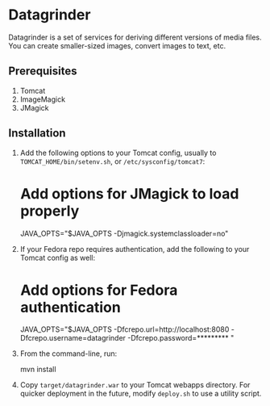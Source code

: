 Datagrinder
===========
Datagrinder is a set of services for deriving different versions of
media files. You can create smaller-sized images, convert images to
text, etc.

## Prerequisites

1) Tomcat
2) ImageMagick
3) JMagick

## Installation

1) Add the following options to your Tomcat config, usually to
   `TOMCAT_HOME/bin/setenv.sh`, or `/etc/sysconfig/tomcat7`:

    # Add options for JMagick to load properly
    JAVA_OPTS="$JAVA_OPTS -Djmagick.systemclassloader=no"

2) If your Fedora repo requires authentication, add the following to
   your Tomcat config as well:

   # Add options for Fedora authentication
   JAVA_OPTS="$JAVA_OPTS -Dfcrepo.url=http://localhost:8080 -Dfcrepo.username=datagrinder -Dfcrepo.password=********* "

3) From the command-line, run:

    mvn install

4) Copy `target/datagrinder.war` to your Tomcat webapps directory. For
   quicker deployment in the future, modify `deploy.sh` to use a
   utility script.
